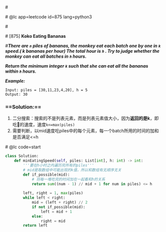 \#

\# @lc app=leetcode id=875 lang=python3

\#

\# [875] **Koko Eating Bananas**

*\#**There are `n` piles of bananas, the monkey eat each batch one by one in `k` speed.( k bananas per hour) The total hour is `h` . Try to judge whether the monkey can eat all batches in `h` hours.***

***Return the minimum integer `k` such that she can eat all the bananas within `h` hours.***

***Example:***

```
Input: piles = [30,11,23,4,20], h = 5
Output: 30
```

### ==Solution:==

1. 二分搜索：搜索的不是列表元素，而是列表元素值大小，因为**返回的是k**，即吃🍌的速度，速度`k<=max(piles)`
2. 需要判断，以mid速度吃piles中的每个元素，每一个batch所用的时间的加和是否满足<=h

\# @lc code=start

```python
class Solution:
    def minEatingSpeed(self, piles: List[int], h: int) -> int:
        '''要在h小时之内遍历完所有的piles'''
        # mid是取数组中可能出现的k值，所以和数组有无顺序无关
        def if_possible(mid):
            # 将每一堆吃完的时间加在一起看和h的关系
            return sum((num - 1) // mid + 1 for num in piles) <= h
        
        left, right = 1, max(piles)
        while left < right:
            mid = (left + right) // 2
            if not if_possible(mid):
                left = mid + 1
            else:
                right = mid
        return left
```

